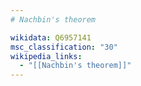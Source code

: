 ```yaml
---
# Nachbin's theorem

wikidata: Q6957141
msc_classification: "30"
wikipedia_links:
  - "[[Nachbin's theorem]]"
---
```

